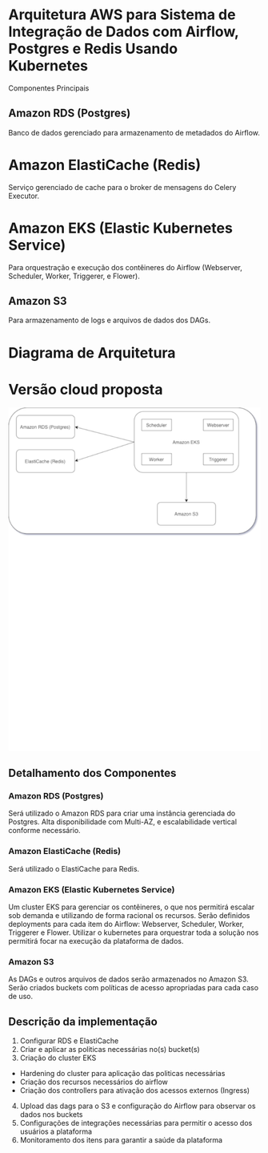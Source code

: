# Arquitetura AWS para Sistema de Integração de Dados com Airflow, Postgres e Redis Usando Kubernetes

Componentes Principais

## Amazon RDS (Postgres)

Banco de dados gerenciado para armazenamento de metadados do Airflow.

# Amazon ElastiCache (Redis)

Serviço gerenciado de cache para o broker de mensagens do Celery Executor.

# Amazon EKS (Elastic Kubernetes Service)

Para orquestração e execução dos contêineres do Airflow (Webserver, Scheduler, Worker, Triggerer, e Flower).

## Amazon S3

Para armazenamento de logs e arquivos de dados dos DAGs.

# Diagrama de Arquitetura


# Versão cloud proposta

![Proposição](diagrama.png)

## Detalhamento dos Componentes

### Amazon RDS (Postgres)

Será utilizado o Amazon RDS para criar uma instância gerenciada do Postgres. Alta disponibilidade com Multi-AZ, e escalabilidade vertical conforme necessário.

### Amazon ElastiCache (Redis)

Será utilizado o ElastiCache para Redis.

### Amazon EKS (Elastic Kubernetes Service)

Um cluster EKS para gerenciar os contêineres, o que nos permitirá escalar sob demanda e utilizando de forma racional os recursos. Serão definidos deployments para cada item do Airflow: Webserver, Scheduler, Worker, Triggerer e Flower.
Utilizar o kubernetes para orquestrar toda a solução nos permitirá focar na execução da plataforma de dados.

### Amazon S3

As DAGs e outros arquivos de dados serão armazenados no Amazon S3. Serão criados buckets com políticas de acesso apropriadas para cada caso de uso.

## Descrição da implementação

1. Configurar RDS e ElastiCache
2. Criar e aplicar as politicas necessárias no(s) bucket(s)
3. Criação do cluster EKS
- Hardening do cluster para aplicação das politicas necessárias
- Criação dos recursos necessários do airflow
- Criação dos controllers para ativação dos acessos externos (Ingress)
4. Upload das dags para o S3 e configuração do Airflow para observar os dados nos buckets
5. Configurações de integrações necessárias para permitir o acesso dos usuários a plataforma
6. Monitoramento dos itens para garantir a saúde da plataforma